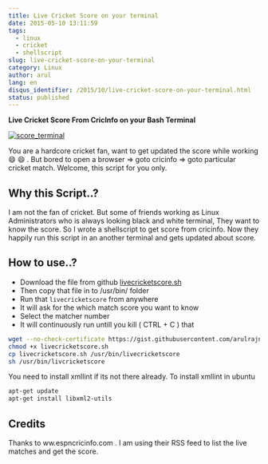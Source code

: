 ```yaml
---
title: Live Cricket Score on your terminal
date: 2015-05-10 13:11:59
tags:
  - linux
  - cricket
  - shellscript
slug: live-cricket-score-on-your-terminal
category: Linux
author: arul
lang: en
disqus_identifier: /2015/10/live-cricket-score-on-your-terminal.html
status: published
---
```


**Live Cricket Score From CricInfo on your Bash Terminal**

[![score_terminal](http://1.bp.blogspot.com/-aJzVV1AyHS4/VU4v696M-HI/AAAAAAAAWPc/iWGrzuIGMMc/s640/livecricketscore.png)](http://1.bp.blogspot.com/-aJzVV1AyHS4/VU4v696M-HI/AAAAAAAAWPc/iWGrzuIGMMc/s1600/livecricketscore.png)

You are a hardcore cricket fan, want to get updated the score while
working 😄 😄 . But bored to open a browser ⇒ goto cricinfo ⇒ goto
particular cricket match. Welcome, this script for you only.

## Why this Script..?

I am not the fan of cricket. But some of friends working as Linux
Administrators who is always looking black and white terminal, They want
to know the score. So I wrote a shellscript to get score from cricinfo.
Now they happily run this script in an another terminal and gets updated
about score.

## How to use..?

-   Download the file from github
    [livecricketscore.sh](https://gist.githubusercontent.com/arulrajnet/fb71169c35180f9d9abd%20%22Gist%20Link%20for%20LiveCricketScore%22)
-   Then copy that file in to /usr/bin/ folder
-   Run that `livecricketscore` from anywhere
-   It will ask for the which match score you want to know
-   Select the matcher number
-   It will continuously run untill you kill ( CTRL + C ) that

``` bash
wget --no-check-certificate https://gist.githubusercontent.com/arulrajnet/fb71169c35180f9d9abd/raw/livecricketscore.sh
chmod +x livecricketscore.sh
cp livecricketscore.sh /usr/bin/livecricketscore
sh /usr/bin/livcricketscore
```

You need to install xmllint if its not there already. To install xmllint
in ubuntu

``` bash
apt-get update
apt-get install libxml2-utils
```

## Credits

Thanks to ww.espncricinfo.com . I am using their RSS feed to list the
live matches and get the score.
